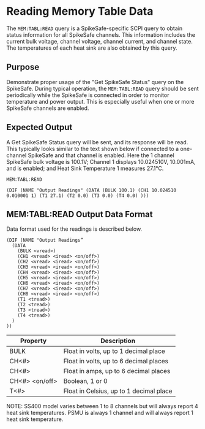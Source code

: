 # Reading Memory Table Data
The `MEM:TABL:READ` query is a SpikeSafe-specific SCPI query to obtain status information for all SpikeSafe channels. This information includes the current bulk voltage, channel voltage, channel current, and channel state. The temperatures of each heat sink are also obtained by this query.

## Purpose
Demonstrate proper usage of the "Get SpikeSafe Status" query on the SpikeSafe. During typical operation, the `MEM:TABL:READ` query should be sent periodically while the SpikeSafe is connected in order to monitor temperature and power output. This is especially useful when one or more SpikeSafe channels are enabled.

## Expected Output
A Get SpikeSafe Status query will be sent, and its response will be read. This typically looks similar to the text shown below if connected to a one-channel SpikeSafe and that channel is enabled. Here the 1 channel SpikeSafe bulk voltage is 100.1V; Channel 1 displays 10.024510V, 10.001mA, and is enabled; and Heat Sink Temperature 1 measures 27.1°C.

`MEM:TABL:READ`

`(DIF (NAME "Output Readings" (DATA (BULK 100.1) (CH1 10.024510 0.010001 1) (T1 27.1) (T2 0.0) (T3 0.0) (T4 0.0) )))`

## MEM:TABL:READ Output Data Format
Data format used for the readings is described below.

```
(DIF (NAME "Output Readings”  
  (DATA  
    (BULK <vread>)  
    (CH1 <vread> <iread> <on/off>)  
    (CH2 <vread> <iread> <on/off>)  
    (CH3 <vread> <iread> <on/off>)  
    (CH4 <vread> <iread> <on/off>)  
    (CH5 <vread> <iread> <on/off>)  
    (CH6 <vread> <iread> <on/off>)  
    (CH7 <vread> <iread> <on/off>)  
    (CH8 <vread> <iread> <on/off>)  
    (T1 <tread>)  
    (T2 <tread>)  
    (T3 <tread>)  
    (T4 <tread>)  
  )  
)) 
```

| Property | Description |
| - | - |
| BULK <vread> | Float in volts, up to 1 decimal place |
| CH<#> <vread> | Float in volts, up to 6 decimal places |
| CH<#> <iread> | Float in amps, up to 6 decimal places |
| CH<#> <on/off> | Boolean, 1 or 0 |
| T<#> <tread> | Float in Celsius, up to 1 decimal place |

NOTE: SS400 model varies between 1 to 8 channels but will always report 4 heat sink temperatures. PSMU is always 1 channel and will always report 1 heat sink temperature.